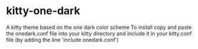 # kitty-one-dark
A kitty theme based on the one dark color scheme
To install copy and paste the onedark.conf file into your kitty directory and include it in your kitty.conf file (by adding the line 'include onedark.conf')
